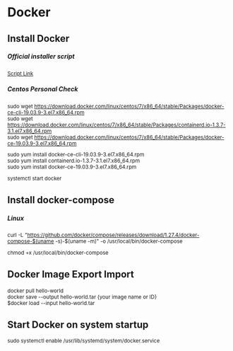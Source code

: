 # Docker


## Install Docker
##### Official installer script

<sup>

[Script Link](https://get.docker.com/)

</sup>

##### Centos Personal Check
<sup>

sudo wget https://download.docker.com/linux/centos/7/x86_64/stable/Packages/docker-ce-cli-19.03.9-3.el7.x86_64.rpm  
sudo wget https://download.docker.com/linux/centos/7/x86_64/stable/Packages/containerd.io-1.3.7-3.1.el7.x86_64.rpm  
sudo wget https://download.docker.com/linux/centos/7/x86_64/stable/Packages/docker-ce-19.03.9-3.el7.x86_64.rpm  
 
sudo yum install docker-ce-cli-19.03.9-3.el7.x86_64.rpm  
sudo yum install containerd.io-1.3.7-3.1.el7.x86_64.rpm  
sudo yum install docker-ce-19.03.9-3.el7.x86_64.rpm


systemctl start docker

</sup>

## Install docker-compose
##### Linux 

<sup>

curl -L "https://github.com/docker/compose/releases/download/1.27.4/docker-compose-$(uname -s)-$(uname -m)" -o /usr/local/bin/docker-compose

chmod +x /usr/local/bin/docker-compose

</sup>

## Docker Image Export Import

<sup>

docker pull hello-world  
docker save --output hello-world.tar {your image name or ID}  
$docker load --input hello-world.tar  

</sup>

## Start Docker on system startup
<sup>

sudo systemctl enable /usr/lib/systemd/system/docker.service

</sup>